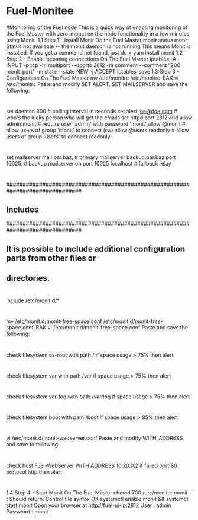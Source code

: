 # Fuel-Monitee
#Monitoring of the Fuel node
This is a quick way of enabling monitoring of the Fuel Master with zero impact on the node functionality in a few minutes using Monit.
1.1 Step 1 - Install Monit
On the Fuel Master
monit status
monit: Status not available -- the monit daemon is not running
This means Monit is installed.  If you get a command not found, just do > yum install monit
1.2 Step 2 - Enable incoming connections 
On The Fuel Master
iptables -A INPUT -p tcp -m multiport --dports 2812 -m comment --comment "200 monit_port" -m state --state NEW -j ACCEPT
iptables-save
1.3 Step 3 - Configuration
On The Fuel Master
mv /etc/monitrc /etc/monitrc-BAK
vi /etc/monitrc 
Paste and modify SET ALERT, SET MAILSERVER and save the following:
#
set daemon 300 # polling interval in seconds
set alert joe@doe.com # who's the lucky person who will get the emails
set httpd port 2812 and
allow admin:monit # require user 'admin' with password 'monit'
allow @monit # allow users of group 'monit' to connect (rw)
allow @users readonly # allow users of group 'users' to connect readonly
#
set mailserver mail.bar.baz, # primary mailserver
backup.bar.baz port 10025, # backup mailserver on port 10025
localhost # fallback relay
#
###############################################################################
## Includes
###############################################################################
##
## It is possible to include additional configuration parts from other files or
## directories.
#
include /etc/monit.d/*
#
mv /etc/monit.d/monit-free-space.conf /etc/monit.d/monit-free-space.conf-BAK
vi /etc/monit.d/monit-free-space.conf
Paste and save the following: 
#
check filesystem os-root with path /
if space usage > 75% then alert
#
check filesystem var with path /var
if space usage > 75% then alert
#
check filesystem var-log with path /var/log
if space usage > 75% then alert
#
check filesystem boot with path /boot
if space usage > 85% then alert
#
vi /etc/monit.d/monit-webserver.conf
Paste and modify WITH_ADDRESS and save to following:
#
check host Fuel-WebServer WITH ADDRESS 10.20.0.2
if failed
port 80 protocol http
then alert
#
1.4 Step 4 - Start Monit
On The Fuel Master
chmod 700 /etc/monitrc
monit -t
Should return: Control file syntax OK
systemctl enable monit && systemctl start monit
Open your browser at http://fuel-ui-ip:2812
User : admin
Password : monit
